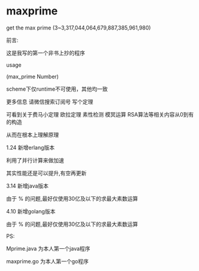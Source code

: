 # maxprime

get the max prime (3~3,317,044,064,679,887,385,961,980)

前言:

这是我写的第一个非书上抄的程序

usage

(max_prime Number)

scheme下仅runtime不可使用，其他均一致

更多信息   请微信搜索订阅号   写个定理

可看到关于费马小定理 欧拉定理  素性检测  模冥运算 RSA算法等相关内容从0到有的构造

从而在根本上理解原理


1.24 新增erlang版本

利用了并行计算来做加速

其实性能还是可以提升,有空再更新

3.14 新增java版本

由于 % 的问题,最好仅使用30亿及以下的求最大素数运算

4.10 新增golang版本

由于 % 的问题,最好仅使用30亿及以下的求最大素数运算

PS:

Mprime.java 为本人第一个java程序

maxprime.go 为本人第一个go程序